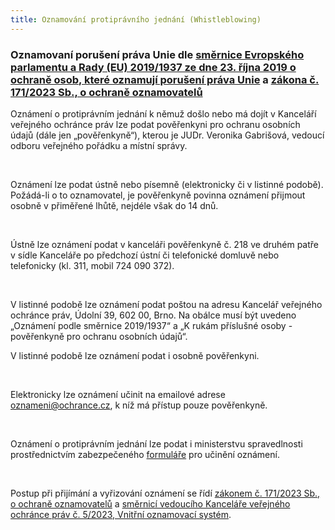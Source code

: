 ```yaml
---
title: Oznamování protiprávního jednání (Whistleblowing)
---
```

<h3>Oznamovaní porušení práva Unie dle <a href="https://eur-lex.europa.eu/legal-content/CS/TXT/PDF/?uri=CELEX:32019L1937&amp;from=NL">směrnice Evropského parlamentu a Rady (EU) 2019/1937 ze dne 23. října 2019 o ochraně osob, které oznamují porušení práva Unie</a>&nbsp;a&nbsp;<a href="https://www.zakonyprolidi.cz/cs/2023-171">zákona č. 171/2023 Sb., o ochraně oznamovatelů</a></h3>

<p>Oznámení o protiprávním jednání k němuž došlo nebo má dojít v Kanceláří veřejného ochránce práv lze podat pověřenkyni pro ochranu osobních údajů (dále jen &bdquo;pověřenkyně&ldquo;), kterou je JUDr. Veronika Gabrišová, vedoucí odboru veřejného pořádku a místní správy. &nbsp;&nbsp;</p>

<p>&nbsp;</p>

<p>Oznámení lze podat ústně nebo písemně (elektronicky či v&nbsp;listinné podobě). Požádá-li o to oznamovatel, je pověřenkyně povinna oznámení přijmout osobně v&nbsp;přiměřené lhůtě, nejdéle však do 14 dnů.</p>

<p>&nbsp;</p>

<p>Ústně lze oznámení podat v&nbsp;kanceláři pověřenkyně č. 218 ve druhém patře v&nbsp;sídle Kanceláře po předchozí ústní či telefonické domluvě nebo telefonicky (kl. 311, mobil 724&nbsp;090&nbsp;372).</p>

<p>&nbsp;</p>

<p>V&nbsp;listinné podobě lze oznámení podat poštou na adresu Kancelář veřejného ochránce práv, Údolní 39, 602 00, Brno. Na obálce musí být uvedeno &bdquo;Oznámení podle směrnice 2019/1937&ldquo; a &bdquo;K rukám příslušné osoby - pověřenkyně pro ochranu osobních údajů&ldquo;.</p>

<p>V&nbsp;listinné podobě lze oznámení podat i osobně pověřenkyni.</p>

<p>&nbsp;</p>

<p>Elektronicky lze oznámení učinit na emailové adrese <a href="mailto:oznameni@ochrance.cz">oznameni@ochrance.cz</a>, k&nbsp;níž má přístup pouze pověřenkyně.</p>

<p>&nbsp;</p>

<p>Oznámení o protiprávním jednání lze podat i ministerstvu spravedlnosti prostřednictvím zabezpečeného <a href="https://oznamovatel.justice.cz/chci-podat-oznameni/">formuláře</a> pro učinění oznámení.</p>

<p>&nbsp;</p>

<p>Postup při přijímání a vyřizování oznámení se řídí&nbsp;<a href="https://www.zakonyprolidi.cz/cs/2023-171">zákonem č. 171/2023 Sb., o ochraně oznamovatelů</a>&nbsp;a <a href="smernice_c._5_2023.pdf">směrnicí vedoucího Kanceláře veřejného ochránce práv č. 5/2023, Vnitřní oznamovací systém</a>.</p>
